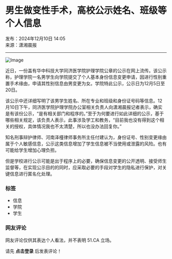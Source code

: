 # 男生做变性手术，高校公示姓名、班级等个人信息

发布：2024年12月10日 14:05  
来源：潇湘晨报

---

![Image](https://p0.51img.ca/i/675890ecdbc69.jpg)

近日，一份盖有华中科技大学同济医学院护理学院公章的公示在网上流传。该公示称，护理学院一名男学生向学院提交了个人基本身份信息变更申请，因进行性别重置手术缘由，申请其性别信息由男变更为女。学院特此公示，公示日为12月5日至20日。

该公示中还详细写明了该男学生姓名、所在专业和班级和身份证号码等信息。12月10日下午，同济医学院护理学院办公室相关负责人向潇湘晨报记者表示，确实是有该份公示，“是有相关部门和程序的。”至于为何要进行如此详细的公示，基于哪些相关规定，该负责人表示，此事涉及学工和教务，“目前我也没有得到这个相关的授权，具体情况我也不太清楚，所以也没办法回复你。”

知名刑事辩护律师、河南泽槿律师事务所主任付建认为，身份证号、性别变更缘由属于个人敏感信息，公示这类信息增加了学生信息被不当使用或泄露的风险。也有可能给学生增加心理负担。

但是学校进行公示可能是出于程序上的必要，确保信息变更的公开透明、接受师生监督等，在实现公示目的的同时，应采取必要的手段对学生的隐私进行保护，对关键信息进行匿名化处理。

### 标签
- 信息
- 学院
- 学生

### 网友评论
网友评论仅供其表达个人看法，并不表明 51.CA 立场。

请先 **点击登录** 后发表评论！